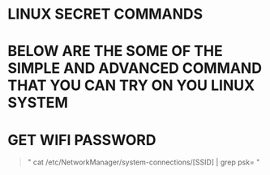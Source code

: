 # LINUX SECRET COMMANDS 

# BELOW ARE THE SOME OF THE SIMPLE AND ADVANCED COMMAND THAT YOU CAN TRY ON YOU LINUX SYSTEM





# GET WIFI PASSWORD
  >" cat /etc/NetworkManager/system-connections/[SSID] | grep psk= "

